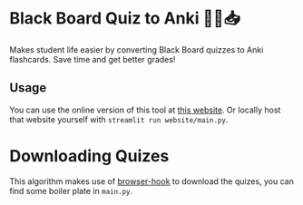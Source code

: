 # Black Board Quiz to Anki 🧑‍🏫📥

Makes student life easier by converting Black Board quizzes to Anki flashcards. Save time and get better grades!

## Usage
You can use the online version of this tool at [this website](https://bbanki.streamlit.app/). Or locally host that website yourself with `streamlit run website/main.py`.

# Downloading Quizes
This algorithm makes use of [browser-hook](https://github.com/velocitatem/browser-hook) to download the quizes, you can find some boiler plate in `main.py`.
